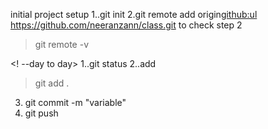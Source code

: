 initial project setup
1..git init
2.git remote add origin<github:ul>
https://github.com/neeranzann/class.git
to check step 2
> git remote -v

<! --day to day>
1..git status
2..add
> git add .
3. git commit -m "variable"
4. git push